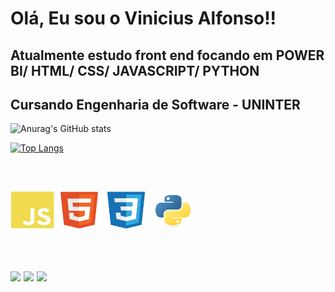 <h1>Olá, Eu sou o Vinicius Alfonso!!</h1>

<h2>Atualmente estudo front end focando em POWER BI/ HTML/ CSS/ JAVASCRIPT/ PYTHON </h2>

<h2>Cursando Engenharia de Software - UNINTER</h2>

![Anurag's GitHub stats](https://github-readme-stats.vercel.app/api?username=vinirafaalfonso&theme=dark&show_icons=true)

[![Top Langs](https://github-readme-stats.vercel.app/api/top-langs/?username=vinirafaalfonso&theme=dark&show_icons=true)](https://github.com/vinirafaalfonso/github-readme-stats)

<div style="display: inline_block"><br>
<h2>
<img align="center" alt="Vini-Js" height="60" width="70" src="https://raw.githubusercontent.com/devicons/devicon/master/icons/javascript/javascript-plain.svg">
  <img align="center" alt="Vini-HTML" height="60" width="70" src="https://raw.githubusercontent.com/devicons/devicon/master/icons/html5/html5-original.svg">
  <img align="center" alt="Vini-CSS" height="60" width="70" src="https://raw.githubusercontent.com/devicons/devicon/master/icons/css3/css3-original.svg">
  <img align="center" alt="Vini-Python" height="60" width="70" src="https://raw.githubusercontent.com/devicons/devicon/master/icons/python/python-original.svg">
  </h2>
  </div>


<div> 
<br>
 <h2> <a href="https://www.instagram.com/_vinidietrich/" target="_blank"><img src="https://img.shields.io/badge/-Instagram-%23E4405F?style=for-the-badge&logo=instagram&logoColor=white" target="_blank"></a> 
  <a href = "mailto:viniciusrafael.alfonso@gmail.com"><img src="https://img.shields.io/badge/-Gmail-%23333?style=for-the-badge&logo=gmail&logoColor=white" target="_blank"></a>
  <a href="https://www.linkedin.com/in/vinicius-alfonso-318030260/" target="_blank"><img src="https://img.shields.io/badge/-LinkedIn-%230077B5?style=for-the-badge&logo=linkedin&logoColor=white" target="_blank"></a> </h2>
  
</div>
          
          
